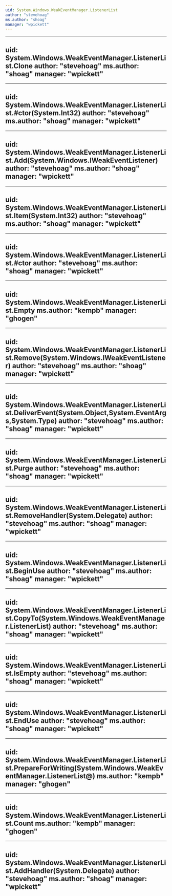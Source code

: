 ```yaml
---
uid: System.Windows.WeakEventManager.ListenerList
author: "stevehoag"
ms.author: "shoag"
manager: "wpickett"
---
```


---
uid: System.Windows.WeakEventManager.ListenerList.Clone
author: "stevehoag"
ms.author: "shoag"
manager: "wpickett"
---

---
uid: System.Windows.WeakEventManager.ListenerList.#ctor(System.Int32)
author: "stevehoag"
ms.author: "shoag"
manager: "wpickett"
---

---
uid: System.Windows.WeakEventManager.ListenerList.Add(System.Windows.IWeakEventListener)
author: "stevehoag"
ms.author: "shoag"
manager: "wpickett"
---

---
uid: System.Windows.WeakEventManager.ListenerList.Item(System.Int32)
author: "stevehoag"
ms.author: "shoag"
manager: "wpickett"
---

---
uid: System.Windows.WeakEventManager.ListenerList.#ctor
author: "stevehoag"
ms.author: "shoag"
manager: "wpickett"
---

---
uid: System.Windows.WeakEventManager.ListenerList.Empty
ms.author: "kempb"
manager: "ghogen"
---

---
uid: System.Windows.WeakEventManager.ListenerList.Remove(System.Windows.IWeakEventListener)
author: "stevehoag"
ms.author: "shoag"
manager: "wpickett"
---

---
uid: System.Windows.WeakEventManager.ListenerList.DeliverEvent(System.Object,System.EventArgs,System.Type)
author: "stevehoag"
ms.author: "shoag"
manager: "wpickett"
---

---
uid: System.Windows.WeakEventManager.ListenerList.Purge
author: "stevehoag"
ms.author: "shoag"
manager: "wpickett"
---

---
uid: System.Windows.WeakEventManager.ListenerList.RemoveHandler(System.Delegate)
author: "stevehoag"
ms.author: "shoag"
manager: "wpickett"
---

---
uid: System.Windows.WeakEventManager.ListenerList.BeginUse
author: "stevehoag"
ms.author: "shoag"
manager: "wpickett"
---

---
uid: System.Windows.WeakEventManager.ListenerList.CopyTo(System.Windows.WeakEventManager.ListenerList)
author: "stevehoag"
ms.author: "shoag"
manager: "wpickett"
---

---
uid: System.Windows.WeakEventManager.ListenerList.IsEmpty
author: "stevehoag"
ms.author: "shoag"
manager: "wpickett"
---

---
uid: System.Windows.WeakEventManager.ListenerList.EndUse
author: "stevehoag"
ms.author: "shoag"
manager: "wpickett"
---

---
uid: System.Windows.WeakEventManager.ListenerList.PrepareForWriting(System.Windows.WeakEventManager.ListenerList@)
ms.author: "kempb"
manager: "ghogen"
---

---
uid: System.Windows.WeakEventManager.ListenerList.Count
ms.author: "kempb"
manager: "ghogen"
---

---
uid: System.Windows.WeakEventManager.ListenerList.AddHandler(System.Delegate)
author: "stevehoag"
ms.author: "shoag"
manager: "wpickett"
---
